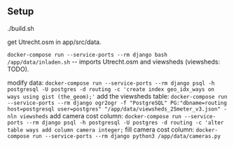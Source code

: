 Setup
-----

./build.sh

get Utrecht.osm in app/src/data.

`docker-compose run --service-ports --rm django bash /app/data/inladen.sh` -- imports Utrecht.osm and viewsheds (viewsheds: TODO).

modify data: `docker-compose run --service-ports --rm django psql -h postgresql -U postgres -d routing -c 'create index geo_idx_ways on ways using gist (the_geom);'`
add the viewsheds table: `docker-compose run --service-ports --rm django ogr2ogr -f "PostgreSQL" PG:"dbname=routing host=postgresql user=postgres" "/app/data/viewsheds_25meter_v3.json" -nln viewsheds`
add camera cost column: `docker-compose run --service-ports --rm django psql -h postgresql -U postgres -d routing -c 'alter table ways add column camera integer;`
fill camera cost column: `docker-compose run --service-ports --rm django python3 /app/data/cameras.py`


